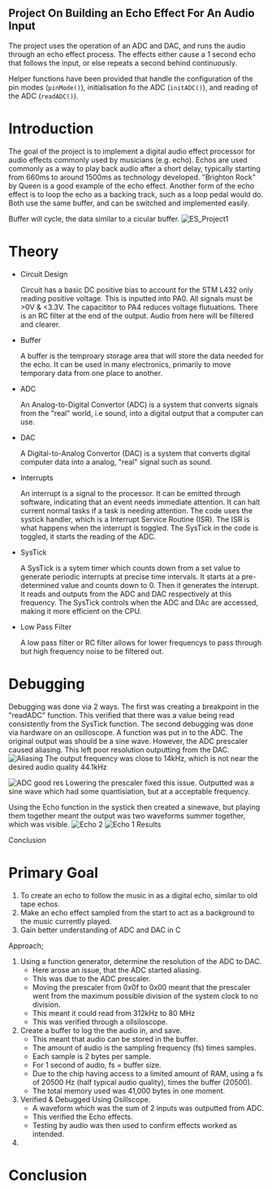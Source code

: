 ## Project On Building an Echo Effect For An Audio Input

The project uses the operation of an ADC and DAC, and runs the audio through an echo effect process.
The effects either cause a 1 second echo that follows the input, or else repeats a second behind continuously.

Helper functions have been provided that handle the configuration of the pin modes (`pinMode()`), initialisation fo the ADC (`initADC()`), and reading of the ADC (`readADC()`).
# Introduction
The goal of the project is to implement a digital audio effect processor for audio effects commonly used by musicians (e.g. echo).
Echos are used commonly as a way to play back audio after a short delay, typically starting from 660ms to around 1500ms as technology developed.
"Brighton Rock" by Queen is a good example of the echo effect.
Another form of the echo effect is to loop the echo as a backing track, such as a loop pedal would do.
Both use the same buffer, and can be switched and implemented easily.



Buffer will cycle, the data similar to a cicular buffer.
![ES_Project1](https://github.com/user-attachments/assets/ee9ed631-32da-479b-9f7b-7a8448bb8877)
# Theory
- Circuit Design
  
  Circuit has a basic DC positive bias to account for the STM L432 only reading positive voltage.
  This is inputted into PA0.
  All signals must be >0V & <3.3V.
  The capacititor to PA4 reduces voltage flutuations.
  There is an RC filter at the end of the output.
  Audio from here will be filtered and clearer.
  
- Buffer
  
  A buffer is the temproary storage area that will store the data needed for the echo.
  It can be used in many electronics, primarily to move temporary data from one place to another.
  
- ADC
  
  An Analog-to-Digital Convertor (ADC) is a system that converts signals from the "real" world, i.e sound, into a digital output that a computer can use.
  
- DAC
  
  A Digital-to-Analog Convertor (DAC) is a system that converts digital computer data into a analog, "real" signal such as sound.
  
- Interrupts
  
  An interrupt is a signal to the processor. It can be emitted through software, indicating that an event needs immediate attention.
  It can halt current normal tasks if a task is needing attention.
  The code uses the systick handler, which is a Interrupt Service Routine (ISR).
  The ISR is what happens when the interrupt is toggled.
  The SysTick in the code is toggled, it starts the reading of the ADC.
  
- SysTick
  
  A SysTick is a sytem timer which counts down from a set value to generate periodic interrupts at precise time intervals.
  It starts at a pre-determined value and counts down to 0.
  Then it generates the interupt.
  It reads and outputs from the ADC and DAC respectively at this frequency.
  The SysTick controls when the ADC and DAc are accessed, making it more efficient on the CPU.

- Low Pass Filter
  
  A low pass filter or RC filter allows for lower frequencys to pass through but high frequency noise to be filtered out.

# Debugging
Debugging was done via 2 ways. The first was creating a breakpoint in the "readADC" function.
This verified that there was a value being read consistently from the SysTick function.
The second debugging was done via hardware on an osilloscope.
A function was put in to the ADC.
The original output was should be a sine wave.
However, the ADC prescaler caused aliasing.
This left poor resolution outputting from the DAC.
![Aliasing](https://github.com/user-attachments/assets/fb6225cd-d480-4340-8051-4880abc12bc8)
The output frequency was close to 14kHz, which is not near the desired audio quality 44.1kHz

![ADC good res](https://github.com/user-attachments/assets/761d9934-ebab-4d6e-8e1b-d9ab3ac7db72)
Lowering the prescaler fixed this issue.
Outputted was a sine wave which had some quantisiation, but at a acceptable frequency.

Using the Echo function in the systick then created a sinewave, but playing them together meant the output was two waveforms summer together, which was visible.
![Echo 2](https://github.com/user-attachments/assets/770f1356-a0af-45c2-b403-23c5151726c8)
![Echo 1](https://github.com/user-attachments/assets/b0eaf05b-08f6-4ab9-9e52-c61080af572a)
Results

Conclusion
# Primary Goal
1. To create an echo to follow the music in as a digital echo, similar to old tape echos.
2. Make an echo effect sampled from the start to act as a background to the music currently played.
3. Gain better understanding of ADC and DAC in C

Approach;
1. Using a function generator, determine the resolution of the ADC to DAC.
   - Here arose an issue, that the ADC started aliasing.
   - This was due to the ADC prescaler.
   - Moving the prescaler from 0x0f to 0x00 meant that the prescaler went from the maximum possible division of the system clock to no division.
   - This meant it could read from 312kHz to 80 MHz
   - This was verified through a ollsiloscope.
2. Create a buffer to log the the audio in, and save.
   - This meant that audio can be stored in the buffer.
   - The amount of audio is the sampling frequency (fs) times samples.
   - Each sample is 2 bytes per sample.
   - For 1 second of audio, fs = buffer size.
   - Due to the chip having access to a limited amount of RAM, using a fs of 20500 Hz (half typical audio quality), times the buffer (20500).
   - The total memory used was 41,000 bytes in one moment.
3. Verified & Debugged Using Osillscope.
   - A waveform which was the sum of 2 inputs was outputted from ADC.
   - This verified the Echo effects.
   - Testing by audio was then used to confirm effects worked as intended.
4. 

# Conclusion

